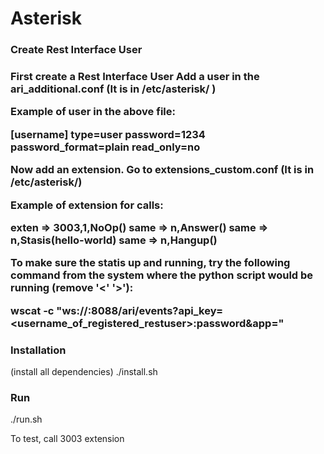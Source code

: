 # Asterisk

<h3>Create Rest Interface User<h3>
First create a Rest Interface User
Add a user in the ari_additional.conf
(It is in /etc/asterisk/ )

Example of user in the above file:

[username]
type=user
password=1234
password_format=plain
read_only=no


Now add an extension.
Go to extensions_custom.conf
(It is in /etc/asterisk/)

Example of extension for  calls:

exten => 3003,1,NoOp()
 same =>      n,Answer()
 same =>      n,Stasis(hello-world)
 same =>      n,Hangup()


To make sure the statis up and running, try the following command from the system
where the python script would be running (remove '<' '>'):

wscat -c "ws://<ipaddressofasterisk>:8088/ari/events?api_key=<username_of_registered_restuser>:password&app=<statis-app-name-in-python-script>"


<h3>Installation</h3> (install all dependencies)
./install.sh

<h3>Run</h3>
./run.sh

To test, 
call 3003 extension




